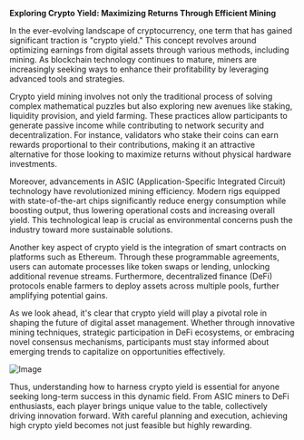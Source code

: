 **Exploring Crypto Yield: Maximizing Returns Through Efficient Mining**

In the ever-evolving landscape of cryptocurrency, one term that has gained significant traction is "crypto yield." This concept revolves around optimizing earnings from digital assets through various methods, including mining. As blockchain technology continues to mature, miners are increasingly seeking ways to enhance their profitability by leveraging advanced tools and strategies.

Crypto yield mining involves not only the traditional process of solving complex mathematical puzzles but also exploring new avenues like staking, liquidity provision, and yield farming. These practices allow participants to generate passive income while contributing to network security and decentralization. For instance, validators who stake their coins can earn rewards proportional to their contributions, making it an attractive alternative for those looking to maximize returns without physical hardware investments.

Moreover, advancements in ASIC (Application-Specific Integrated Circuit) technology have revolutionized mining efficiency. Modern rigs equipped with state-of-the-art chips significantly reduce energy consumption while boosting output, thus lowering operational costs and increasing overall yield. This technological leap is crucial as environmental concerns push the industry toward more sustainable solutions.

Another key aspect of crypto yield is the integration of smart contracts on platforms such as Ethereum. Through these programmable agreements, users can automate processes like token swaps or lending, unlocking additional revenue streams. Furthermore, decentralized finance (DeFi) protocols enable farmers to deploy assets across multiple pools, further amplifying potential gains.

As we look ahead, it's clear that crypto yield will play a pivotal role in shaping the future of digital asset management. Whether through innovative mining techniques, strategic participation in DeFi ecosystems, or embracing novel consensus mechanisms, participants must stay informed about emerging trends to capitalize on opportunities effectively. 

![Image](https://github.com/user-attachments/assets/3be06921-4469-491d-bd37-5f14c53422b7)

Thus, understanding how to harness crypto yield is essential for anyone seeking long-term success in this dynamic field. From ASIC miners to DeFi enthusiasts, each player brings unique value to the table, collectively driving innovation forward. With careful planning and execution, achieving high crypto yield becomes not just feasible but highly rewarding.